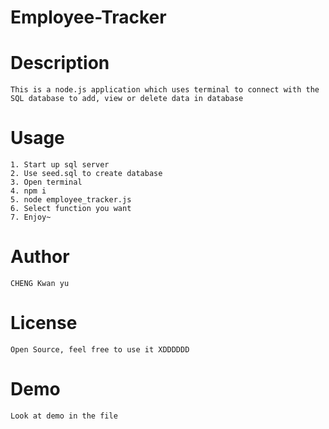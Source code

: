 # Employee-Tracker
# Description
    This is a node.js application which uses terminal to connect with the SQL database to add, view or delete data in database

# Usage
    1. Start up sql server
    2. Use seed.sql to create database 
    3. Open terminal
    4. npm i
    5. node employee_tracker.js
    6. Select function you want
    7. Enjoy~

# Author
    CHENG Kwan yu

# License
    Open Source, feel free to use it XDDDDDD

# Demo
    Look at demo in the file